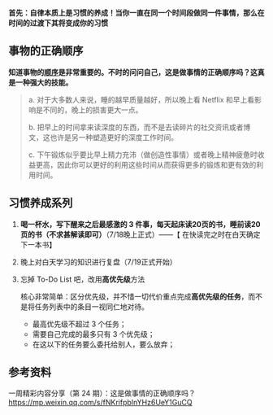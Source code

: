 **首先：自律本质上是习惯的养成！当你一直在同一个时间段做同一件事情，那么在时间的过渡下其将变成你的习惯**

## 事物的正确顺序

**知道事物的<u>顺序</u>是非常重要的。不时的问问自己，这是做事情的正确顺序吗？这真是一种强大的技能。**

> a. 对于大多数人来说，睡的越早质量越好，所以晚上看 Netflix 和早上看影响是不同的，晚上的损害更大一点。
>
> b. 把早上的时间拿来读深度的东西，而不是去读碎片的社交资讯或者博文，这也许是另一种塑造更好的深度工作时间。
>
> c. 下午锻炼似乎要比早上精力充沛（做创造性事情）或者晚上精神疲惫时收益更高，因此你可以更好的利用这些时间从而获得更多的锻炼和更有效的利用时间。

## 习惯养成系列

1. **喝一杯水，写下醒来之后最感激的 3 件事，每天起床读20页的书，睡前读20页的书（不求甚解读即可）**（7/18晚上正式）——【 在快读完之时在白天确定下一本书】

2. 晚上对白天学习的知识进行复盘（7/19正式开始）

3. 忘掉 To-Do List 吧，改用**高优先级**方法

   核心非常简单：区分优先级，并不惜一切代价重点完成**高优先级的任务**，而不是将任务列表中的条目一视同仁地对待。

   - 最高优先级不超过 3 个任务；
   - 需要自己完成的最多只有 3 个优先级；
   - 在这以下的任务要么委托给别人，要么放弃；

## 参考资料

一周精彩内容分享（第 24 期）：这是做事情的正确顺序吗？https://mp.weixin.qq.com/s/fNKrifpbInYHz6UeY1GuCQ